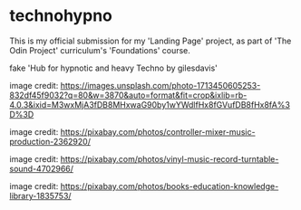 # technohypno
This is my official submission for my 'Landing Page' project, as part of 'The Odin Project' curriculum's 'Foundations' course.

fake 'Hub for hypnotic and heavy Techno by gilesdavis'

image credit: https://images.unsplash.com/photo-1713450605253-832df45f9032?q=80&w=3870&auto=format&fit=crop&ixlib=rb-4.0.3&ixid=M3wxMjA3fDB8MHxwaG90by1wYWdlfHx8fGVufDB8fHx8fA%3D%3D

image credit: https://pixabay.com/photos/controller-mixer-music-production-2362920/

image credit: https://pixabay.com/photos/vinyl-music-record-turntable-sound-4702966/

image credit: https://pixabay.com/photos/books-education-knowledge-library-1835753/